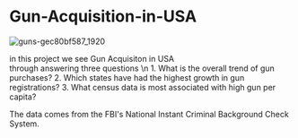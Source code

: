# Gun-Acquisition-in-USA
![guns-gec80bf587_1920](https://user-images.githubusercontent.com/63183189/219948215-ebe0ec31-e026-493f-8dfc-c3c826585ee7.jpg)

in this project 
we see Gun Acquisiton in USA 
<br>
through answering three questions \n
    1. What is the overall trend of gun purchases?
    2. Which states have had the highest growth in gun registrations? 
    3. What census data is most associated with high gun per capita? 
   
  The data comes from the FBI's National Instant Criminal Background Check System.
